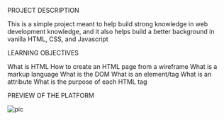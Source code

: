 PROJECT DESCRIPTION

This is a simple project meant to help build strong knowledge in web development knowledge, and it also helps build a better background in vanilla HTML, CSS, and Javascript

LEARNING OBJECTIVES

What is HTML
How to create an HTML page from a wireframe
What is a markup language
What is the DOM
What is an element/tag
What is an attribute
What is the purpose of each HTML tag 

PREVIEW OF THE PLATFORM



![pic](https://github.com/Annemarie535257/alu-web-development/assets/144024797/81387e75-4d1a-4b6f-baff-122c25172c87)
